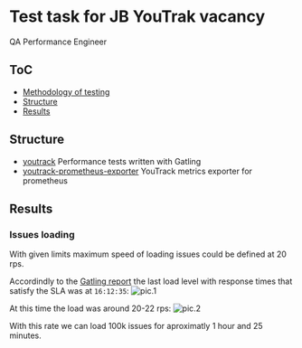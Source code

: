 # Test task for JB YouTrak vacancy

QA Performance Engineer

## ToC

- [Methodology of testing](/docs/methodology.md)
- [Structure](#structure)
- [Results](#results)

## Structure

- [youtrack](/youtrack/) Performance tests written with Gatling
- [youtrack-prometheus-exporter](/youtrack-prometheus-exporter/) YouTrack metrics exporter for prometheus

## Results

### Issues loading

With given limits maximum speed of loading issues could be defined at 20 rps.

Accordindly to the [Gatling report](/youtrack/runsresults/issuegenerationtest-20240802141143532) the last load level with response times that satisfy the SLA was at `16:12:35`:
![pic.1](https://github.com/user-attachments/assets/cafc88b5-ad15-49be-a152-172d0b6771f1)

At this time the load was around 20-22 rps:
![pic.2](https://github.com/user-attachments/assets/26ab5e90-fef3-4977-bb47-8674c58df0ac)

With this rate we can load 100k issues for aproximatly 1 hour and 25 minutes.
